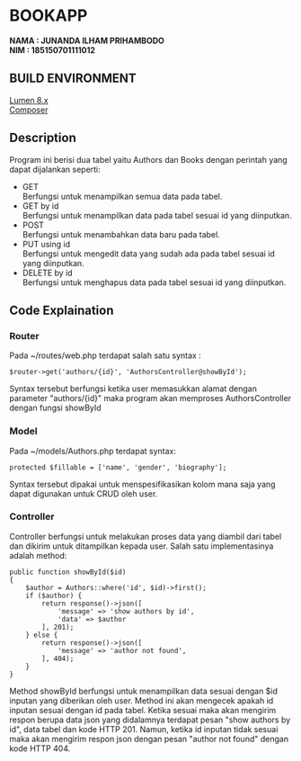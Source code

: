 # BOOKAPP
**NAMA : JUNANDA ILHAM PRIHAMBODO**  
**NIM : 185150701111012**  
## BUILD ENVIRONMENT
[Lumen 8.x](https://lumen.laravel.com/docs/8.x#installation)  
[Composer](https://getcomposer.org/download/)

## Description  
Program ini berisi dua tabel yaitu Authors dan Books dengan perintah yang dapat dijalankan seperti:  
- GET  
  Berfungsi untuk menampilkan semua data pada tabel.
- GET by id  
  Berfungsi untuk menampilkan data pada tabel sesuai id yang diinputkan.
- POST  
  Berfungsi untuk menambahkan data baru pada tabel.
- PUT using id  
  Berfungsi untuk mengedit data yang sudah ada pada tabel sesuai id yang diinputkan.
- DELETE by id  
  Berfungsi untuk menghapus data pada tabel sesuai id yang diinputkan.  
## Code Explaination  
### Router  
Pada ~/routes/web.php terdapat salah satu syntax :  

`$router->get('authors/{id}', 'AuthorsController@showById');`  

Syntax tersebut berfungsi ketika user memasukkan alamat dengan parameter "authors/{id}" maka program akan memproses AuthorsController dengan fungsi showById  
### Model  
Pada ~/models/Authors.php terdapat syntax:

`protected $fillable = ['name', 'gender', 'biography'];`  

Syntax tersebut dipakai untuk menspesifikasikan kolom mana saja yang dapat digunakan untuk CRUD oleh user.  
### Controller  
Controller berfungsi untuk melakukan proses data yang diambil dari tabel dan dikirim untuk ditampilkan kepada user. Salah satu implementasinya adalah method:  

    public function showById($id)
    {
        $author = Authors::where('id', $id)->first();
        if ($author) {
            return response()->json([
                'message' => 'show authors by id',
                'data' => $author
            ], 201);
        } else {
            return response()->json([
                'message' => 'author not found',
            ], 404);
        }
    }

Method showById berfungsi untuk menampilkan data sesuai dengan $id inputan yang diberikan oleh user. Method ini akan mengecek apakah id inputan sesuai dengan id pada tabel. 
Ketika sesuai maka akan mengirim respon berupa data json yang didalamnya terdapat pesan "show authors by id", data tabel dan kode HTTP 201. 
Namun, ketika id inputan tidak sesuai maka akan mengirim respon json dengan pesan "author not found" dengan kode HTTP 404.


